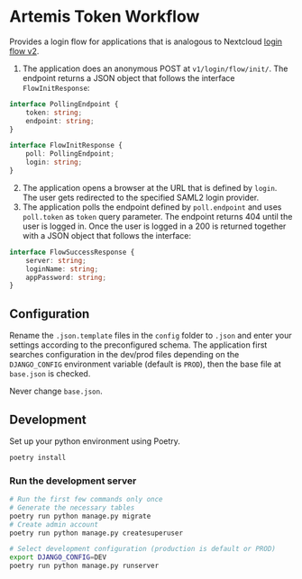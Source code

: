 # Artemis Token Workflow

Provides a login flow for applications that is analogous to Nextcloud [login flow v2](https://docs.nextcloud.com/server/latest/developer_manual/client_apis/LoginFlow/index.html#login-flow-v2).

1. The application does an anonymous POST at `v1/login/flow/init/`. The endpoint returns a JSON object that follows the interface `FlowInitResponse`:
```typescript
interface PollingEndpoint {
    token: string;
    endpoint: string;
}

interface FlowInitResponse {
    poll: PollingEndpoint;
    login: string;
}
```
2. The application opens a browser at the URL that is defined by `login`. The user gets redirected to the specified SAML2 login provider.
3. The application polls the endpoint defined by `poll.endpoint` and uses `poll.token` as `token` query parameter. The endpoint returns 404 until the user is logged in. Once the user is logged in a 200 is returned together with a JSON object that follows the interface:
```typescript
interface FlowSuccessResponse {
    server: string;
    loginName: string;
    appPassword: string;
}
```

## Configuration
Rename the `.json.template` files in the `config` folder to `.json` and enter your settings according to the preconfigured schema.
The application first searches configuration in the dev/prod files depending on the `DJANGO_CONFIG` environment variable (default is `PROD`), then the base file at `base.json` is checked.

Never change `base.json`.

## Development

Set up your python environment using Poetry.

```bash
poetry install
```

### Run the development server

```bash
# Run the first few commands only once
# Generate the necessary tables
poetry run python manage.py migrate
# Create admin account
poetry run python manage.py createsuperuser

# Select development configuration (production is default or PROD)
export DJANGO_CONFIG=DEV
poetry run python manage.py runserver
```
